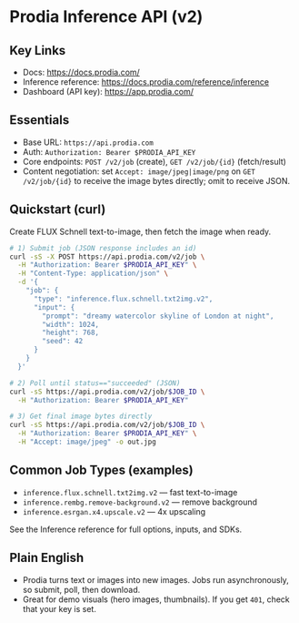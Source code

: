 # Prodia Inference API (v2)

## Key Links
- Docs: https://docs.prodia.com/
- Inference reference: https://docs.prodia.com/reference/inference
- Dashboard (API key): https://app.prodia.com/

## Essentials
- Base URL: `https://api.prodia.com`
- Auth: `Authorization: Bearer $PRODIA_API_KEY`
- Core endpoints: `POST /v2/job` (create), `GET /v2/job/{id}` (fetch/result)
- Content negotiation: set `Accept: image/jpeg|image/png` on `GET /v2/job/{id}` to receive the image bytes directly; omit to receive JSON.

## Quickstart (curl)
Create FLUX Schnell text-to-image, then fetch the image when ready.

```bash
# 1) Submit job (JSON response includes an id)
curl -sS -X POST https://api.prodia.com/v2/job \
  -H "Authorization: Bearer $PRODIA_API_KEY" \
  -H "Content-Type: application/json" \
  -d '{
    "job": {
      "type": "inference.flux.schnell.txt2img.v2",
      "input": {
        "prompt": "dreamy watercolor skyline of London at night",
        "width": 1024,
        "height": 768,
        "seed": 42
      }
    }
  }'

# 2) Poll until status=="succeeded" (JSON)
curl -sS https://api.prodia.com/v2/job/$JOB_ID \
  -H "Authorization: Bearer $PRODIA_API_KEY"

# 3) Get final image bytes directly
curl -sS https://api.prodia.com/v2/job/$JOB_ID \
  -H "Authorization: Bearer $PRODIA_API_KEY" \
  -H "Accept: image/jpeg" -o out.jpg
```

## Common Job Types (examples)
- `inference.flux.schnell.txt2img.v2` — fast text-to-image
- `inference.rembg.remove-background.v2` — remove background
- `inference.esrgan.x4.upscale.v2` — 4x upscaling

See the Inference reference for full options, inputs, and SDKs.

## Plain English
- Prodia turns text or images into new images. Jobs run asynchronously, so submit, poll, then download.
- Great for demo visuals (hero images, thumbnails). If you get `401`, check that your key is set.
